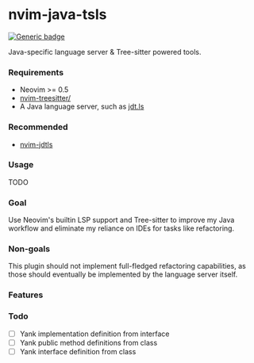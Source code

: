 # nvim-java-tsls
[![Generic badge](https://img.shields.io/badge/STATE:-DRAFT-yellow.svg)](https://shields.io/)

Java-specific language server &amp; Tree-sitter powered tools.

### Requirements
- Neovim >= 0.5
- [nvim-treesitter/](https://github.com/nvim-treesitter/nvim-treesitter)
- A Java language server, such as [jdt.ls](https://github.com/eclipse/eclipse.jdt.ls)

### Recommended
- [nvim-jdtls](https://github.com/mfussenegger/nvim-jdtls)

### Usage
TODO

### Goal
Use Neovim's builtin LSP support and Tree-sitter to improve my Java workflow and eliminate my reliance on IDEs for tasks like refactoring.

### Non-goals
This plugin should not implement full-fledged refactoring capabilities, as those should eventually be implemented by the language server itself.

### Features

### Todo

- [ ] Yank implementation definition from interface
- [ ] Yank public method definitions from class
- [ ] Yank interface definition from class
